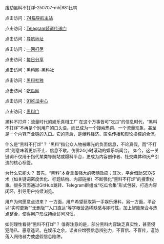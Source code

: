 痞幼黑料不打烊-250707-mh|881比鸭

点击访问：<a href="https://74mao.com/">74猫导航主站</a>

点击访问：<a href="https://74mao.com/">Telegram频道传送门</a>

点击访问：<a href="https://hj-835.pages.dev/">导航地址</a>

点击访问：<a href="https://hj-821.pages.dev/">一网打尽</a>

点击访问：<a href="https://haef.pages.dev/">每日分享</a>

点击访问：<a href="https://gdas.pages.dev/">黑料网-黑料社</a>

点击访问：<a href="https://fge-7ja.pages.dev/">黑料社独</a>

点击访问：<a href="https://qfwfg.pages.dev/">吃瓜网</a>

点击访问：<a href="https://ert-6he.pages.dev/">91吃瓜中心</a>

点击访问：<a href="https://tyer.pages.dev/">黑料门</a>

黑料不打烊：流量时代的娱乐真相工厂
在这个万事皆可“吃瓜”的信息时代，“黑料不打烊”不再是个别用户的口头语，而已成为一个搜索热词、一个流量现象，甚至是一个内容产业链的入口。它的背后，是爆料经济、匿名传播和舆论操控的合流。

什么是“黑料不打烊”？
“黑料”指公众人物被曝光的负面信息，不论真假。而“不打烊”则意味着更新不止、信息不歇，仿佛24小时滚动的娱乐新闻台。
如今，这一关键词不仅用于指代某类导航站或爆料平台，更成为内容创作者、社交媒体和灰产引流的核心标签。

为什么它能火？
首先，“黑料”本身具备强大的吸睛效应；其次，平台借助SEO技术（如关键词密度优化、标题结构、内部链接）不断强化“黑料不打烊”的搜索权重。很多页面通过GitHub跳转、Telegram群组或“吃瓜合集”形式包装，打造内容闭环，引导用户持续浏览。

用户为何愿意点进来？
一方面，用户希望获取第一手娱乐爆料，另一方面，平台以“实时更新”“无删版”“入口直达”等字眼营造稀缺感与即时性，加上智能聚合与热点整合，使得用户形成持续访问习惯。

如何理性看待“黑料不打烊”？
值得注意的是，部分黑料内容缺乏真实性，甚至侵犯隐私、恶意造谣。在娱乐之余，读者应增强信息辨别力，不盲信、不盲传，谨防落入网络暴力或虚假信息陷阱。

